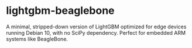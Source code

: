 # lightgbm-beaglebone
A minimal, stripped-down version of LightGBM optimized for edge devices running Debian 10, with no SciPy dependency. Perfect for embedded ARM systems like BeagleBone.
